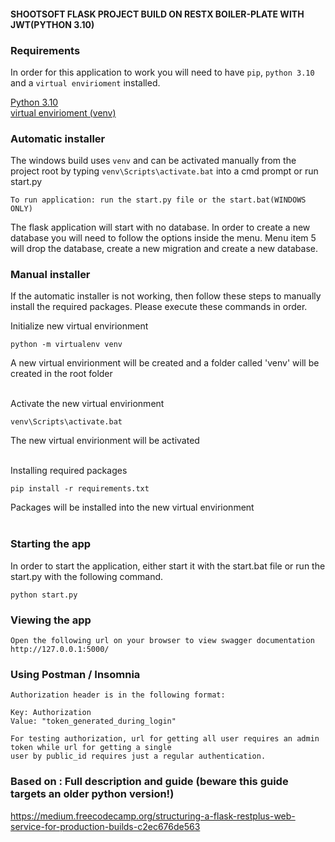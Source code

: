#### SHOOTSOFT FLASK PROJECT BUILD ON RESTX BOILER-PLATE WITH JWT(PYTHON 3.10)

### Requirements
In order for this application to work you will need to have `pip`, `python 3.10` and a `virtual envirioment` installed.

[Python 3.10](https://www.python.org/downloads/release/python-3100/)<br />
[virtual envirioment (venv)](https://docs.python.org/3/library/venv.html)


### Automatic installer
The windows build uses `venv` and can be activated manually from the project root by typing `venv\Scripts\activate.bat` into a cmd prompt or run start.py

    To run application: run the start.py file or the start.bat(WINDOWS ONLY)

The flask application will start with no database. In order to create a new database you will need to follow the options inside the menu. Menu item 5 will drop the database, create a new migration and create a new database.

### Manual installer
If the automatic installer is not working, then follow these steps to manually install the required packages. Please execute these commands in order.

Initialize new virtual envirionment
```shell script
python -m virtualenv venv
```
A new virtual envirionment will be created and a folder called 'venv' will be created in the root folder <br /><br />

Activate the new virtual envirionment
```shell script
venv\Scripts\activate.bat
```
The new virtual envirionment will be activated<br /><br />

Installing required packages
```shell script
pip install -r requirements.txt
```
Packages will be installed into the new virtual envirionment<br /><br />

### Starting the app
In order to start the application, either start it with the start.bat file or run the start.py with the following command.
```shell script
python start.py
```

### Viewing the app ###
    Open the following url on your browser to view swagger documentation
    http://127.0.0.1:5000/


### Using Postman / Insomnia ####
    Authorization header is in the following format:

    Key: Authorization
    Value: "token_generated_during_login"

    For testing authorization, url for getting all user requires an admin token while url for getting a single
    user by public_id requires just a regular authentication.


### Based on : Full description and guide (beware this guide targets an older python version!) ###
https://medium.freecodecamp.org/structuring-a-flask-restplus-web-service-for-production-builds-c2ec676de563


